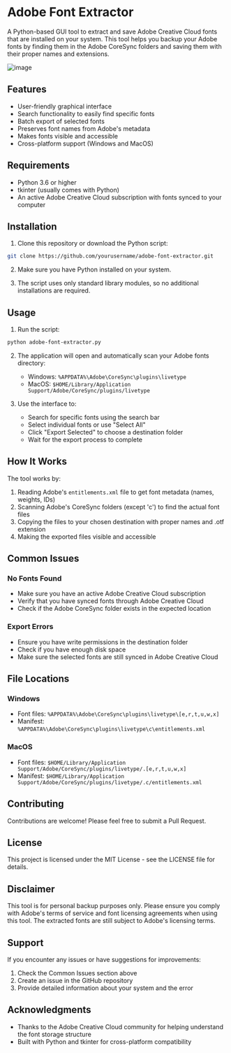 # Adobe Font Extractor

A Python-based GUI tool to extract and save Adobe Creative Cloud fonts that are installed on your system. This tool helps you backup your Adobe fonts by finding them in the Adobe CoreSync folders and saving them with their proper names and extensions.

![image](https://github.com/user-attachments/assets/3914b3c2-51f6-4cec-b6b8-36b7a199f732)


## Features

- User-friendly graphical interface
- Search functionality to easily find specific fonts
- Batch export of selected fonts
- Preserves font names from Adobe's metadata
- Makes fonts visible and accessible
- Cross-platform support (Windows and MacOS)

## Requirements

- Python 3.6 or higher
- tkinter (usually comes with Python)
- An active Adobe Creative Cloud subscription with fonts synced to your computer

## Installation

1. Clone this repository or download the Python script:
```bash
git clone https://github.com/yourusername/adobe-font-extractor.git
```

2. Make sure you have Python installed on your system.

3. The script uses only standard library modules, so no additional installations are required.

## Usage

1. Run the script:
```bash
python adobe-font-extractor.py
```

2. The application will open and automatically scan your Adobe fonts directory:
   - Windows: `%APPDATA%\Adobe\CoreSync\plugins\livetype`
   - MacOS: `$HOME/Library/Application Support/Adobe/CoreSync/plugins/livetype`

3. Use the interface to:
   - Search for specific fonts using the search bar
   - Select individual fonts or use "Select All"
   - Click "Export Selected" to choose a destination folder
   - Wait for the export process to complete

## How It Works

The tool works by:

1. Reading Adobe's `entitlements.xml` file to get font metadata (names, weights, IDs)
2. Scanning Adobe's CoreSync folders (except 'c') to find the actual font files
3. Copying the files to your chosen destination with proper names and .otf extension
4. Making the exported files visible and accessible

## Common Issues

### No Fonts Found
- Make sure you have an active Adobe Creative Cloud subscription
- Verify that you have synced fonts through Adobe Creative Cloud
- Check if the Adobe CoreSync folder exists in the expected location

### Export Errors
- Ensure you have write permissions in the destination folder
- Check if you have enough disk space
- Make sure the selected fonts are still synced in Adobe Creative Cloud

## File Locations

### Windows
- Font files: `%APPDATA%\Adobe\CoreSync\plugins\livetype\[e,r,t,u,w,x]`
- Manifest: `%APPDATA%\Adobe\CoreSync\plugins\livetype\c\entitlements.xml`

### MacOS
- Font files: `$HOME/Library/Application Support/Adobe/CoreSync/plugins/livetype/.[e,r,t,u,w,x]`
- Manifest: `$HOME/Library/Application Support/Adobe/CoreSync/plugins/livetype/.c/entitlements.xml`

## Contributing

Contributions are welcome! Please feel free to submit a Pull Request.

## License

This project is licensed under the MIT License - see the LICENSE file for details.

## Disclaimer

This tool is for personal backup purposes only. Please ensure you comply with Adobe's terms of service and font licensing agreements when using this tool. The extracted fonts are still subject to Adobe's licensing terms.

## Support

If you encounter any issues or have suggestions for improvements:
1. Check the Common Issues section above
2. Create an issue in the GitHub repository
3. Provide detailed information about your system and the error

## Acknowledgments

- Thanks to the Adobe Creative Cloud community for helping understand the font storage structure
- Built with Python and tkinter for cross-platform compatibility
